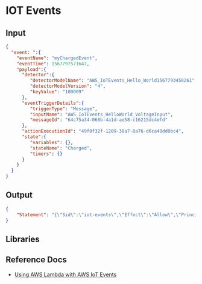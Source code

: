 # IOT Events

## Input

```json
{
  "event: ":{
    "eventName": "myChargedEvent",
    "eventTime": 1567797571647,
    "payload":{
      "detector":{
         "detectorModelName": "AWS_IoTEvents_Hello_World1567793458261",
         "detectorModelVersion": "4",
         "keyValue": "100009"
      },
      "eventTriggerDetails":{
         "triggerType": "Message",
         "inputName": "AWS_IoTEvents_HelloWorld_VoltageInput",
         "messageId": "64c75a34-068b-4a1d-ae58-c16215dc4efd"
      },
      "actionExecutionId": "49f0f32f-1209-38a7-8a76-d6ca49dd0bc4",
      "state":{
         "variables": {},
         "stateName": "Charged",
         "timers": {}
      }
    }
  }
}
```

## Output

```json
{
    "Statement": "{\"Sid\":\"iot-events\",\"Effect\":\"Allow\",\"Principal\":{\"Service\":\"iotevents.amazonaws.com\"},\"Action\":\"lambda:InvokeFunction\",\"Resource\":\"arn:aws:lambda:us-west-2:123456789012:function:my-function\"}"
}
```

## Libraries

## Reference Docs

- [Using AWS Lambda with AWS IoT Events](https://docs.aws.amazon.com/lambda/latest/dg/services-iotevents.html)
